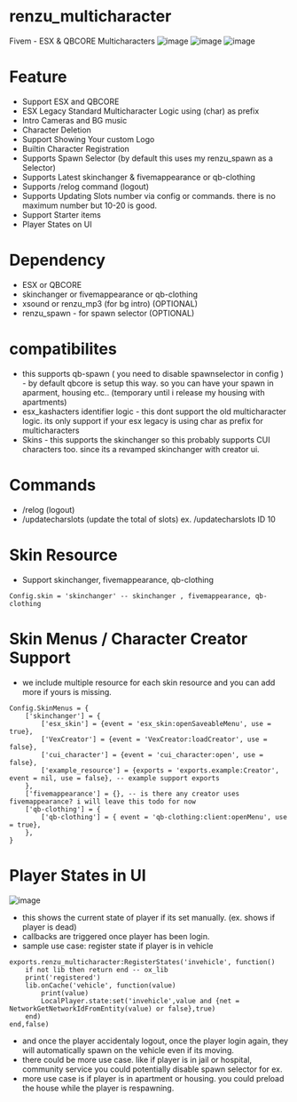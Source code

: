 # renzu_multicharacter
Fivem - ESX &amp; QBCORE Multicharacters
![image](https://user-images.githubusercontent.com/82306584/204109418-19518fb1-f2d3-4818-86b4-f41b21f423c3.png)
![image](https://user-images.githubusercontent.com/82306584/204109522-ad386b70-eeef-4a4c-8b84-f1d190e6a189.png)
![image](https://user-images.githubusercontent.com/82306584/204109548-2ce22080-4279-4e26-a4ca-d8e120e021ac.png)

# Feature
- Support ESX and QBCORE
- ESX Legacy Standard Multicharacter Logic using (char) as prefix
- Intro Cameras and BG music
- Character Deletion
- Support Showing Your custom Logo
- Builtin Character Registration
- Supports Spawn Selector (by default this uses my renzu_spawn as a Selector)
- Supports Latest skinchanger & fivemappearance or qb-clothing
- Supports /relog command (logout)
- Supports Updating Slots number via config or commands. there is no maximum number but 10-20 is good.
- Support Starter items
- Player States on UI

# Dependency
- ESX or QBCORE
- skinchanger or fivemappearance or qb-clothing
- xsound or renzu_mp3 (for bg intro) (OPTIONAL)
- renzu_spawn - for spawn selector (OPTIONAL)

# compatibilites
- this supports qb-spawn ( you need to disable spawnselector in config ) - by default qbcore is setup this way. so you can have your spawn in aparment, housing etc.. (temporary until i release my housing with apartments)
- esx_kashacters identifier logic - this dont support the old multicharacter logic. its only support if your esx legacy is using char as prefix for multicharacters
- Skins - this supports the skinchanger so this probably supports CUI characters too. since its a revamped skinchanger with creator ui.

# Commands
- /relog (logout)
- /updatecharslots (update the total of slots) ex. /updatecharslots ID 10

# Skin Resource
- Support skinchanger, fivemappearance, qb-clothing
```
Config.skin = 'skinchanger' -- skinchanger , fivemappearance, qb-clothing
```
# Skin Menus / Character Creator Support
- we include multiple resource for each skin resource and you can add more if yours is missing.
```
Config.SkinMenus = {
	['skinchanger'] = {
		['esx_skin'] = {event = 'esx_skin:openSaveableMenu', use = true},
		['VexCreator'] = {event = 'VexCreator:loadCreator', use = false},
		['cui_character'] = {event = 'cui_character:open', use = false},
		['example_resource'] = {exports = 'exports.example:Creator', event = nil, use = false}, -- example support exports
	},
	['fivemappearance'] = {}, -- is there any creator uses fivemappearance? i will leave this todo for now
	['qb-clothing'] = {
		['qb-clothing'] = { event = 'qb-clothing:client:openMenu', use = true},
	},
}
```

# Player States in UI
![image](https://user-images.githubusercontent.com/82306584/204421392-1f1df56b-60c2-483c-ba14-a5c7bd802f92.png)
- this shows the current state of player if its set manually. (ex. shows if player is dead)
- callbacks are triggered once player has been login.
- sample use case: register state if player is in vehicle
```
exports.renzu_multicharacter:RegisterStates('invehicle', function()
 	if not lib then return end -- ox_lib
 	print('registered')
 	lib.onCache('vehicle', function(value)
 		print(value)
 		LocalPlayer.state:set('invehicle',value and {net = NetworkGetNetworkIdFromEntity(value) or false},true)
 	end)
end,false)
```
- and once the player accidentaly logout, once the player login again, they will automatically spawn on the vehicle even if its moving.
- there could be more use case. like if player is in jail or hospital, community service you could potentially disable spawn selector for ex.
- more use case is if player is in apartment or housing. you could preload the house while the player is respawning.

